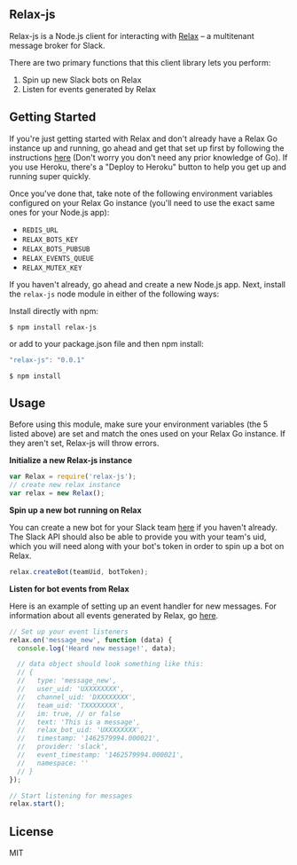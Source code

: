 ## Relax-js

Relax-js is a Node.js client for interacting with [Relax](https://github.com/zerobotlabs/relax) – a multitenant message broker for Slack.

There are two primary functions that this client library lets you perform:

1. Spin up new Slack bots on Relax
2. Listen for events generated by Relax

## Getting Started

If you're just getting started with Relax and don't already have a Relax Go instance up and running, go ahead and get that set up first by following the instructions [here](https://github.com/zerobotlabs/relax) (Don't worry you don't need any prior knowledge of Go). If you use Heroku, there's a "Deploy to Heroku" button to help you get up and running super quickly. 

Once you've done that, take note of the following environment variables configured on your Relax Go instance (you'll need to use the exact same ones for your Node.js app):

- `REDIS_URL`
- `RELAX_BOTS_KEY`
- `RELAX_BOTS_PUBSUB`
- `RELAX_EVENTS_QUEUE`
- `RELAX_MUTEX_KEY`

If you haven't already, go ahead and create a new Node.js app. Next, install the `relax-js` node module in either of the following ways:

Install directly with npm:

```
$ npm install relax-js
```
or add to your package.json file and then npm install:

```js
"relax-js": "0.0.1"
```

```
$ npm install
```

## Usage

Before using this module, make sure your environment variables (the 5 listed above) are set and match the ones used on your Relax Go instance. If they aren't set, Relax-js will throw errors.

**Initialize a new Relax-js instance**

```js
var Relax = require('relax-js');
// create new relax instance
var relax = new Relax();
```

**Spin up a new bot running on Relax**

You can create a new bot for your Slack team [here](https://my.slack.com/services/new/bot) if you haven't already. 
The Slack API should also be able to provide you with your team's uid, which you will need along with your bot's token in order to spin up a bot on Relax.

```js
relax.createBot(teamUid, botToken);
```

**Listen for bot events from Relax**

Here is an example of setting up an event handler for new messages. For information about all events generated by Relax, go [here](https://github.com/zerobotlabs/relax#events).

```js
// Set up your event listeners
relax.on('message_new', function (data) {
  console.log('Heard new message!', data);

  // data object should look something like this:
  // {
  //   type: 'message_new',
  //   user_uid: 'UXXXXXXXX',
  //   channel_uid: 'DXXXXXXXX',
  //   team_uid: 'TXXXXXXXX',
  //   im: true, // or false
  //   text: 'This is a message',
  //   relax_bot_uid: 'UXXXXXXXX',
  //   timestamp: '1462579994.000021',
  //   provider: 'slack',
  //   event_timestamp: '1462579994.000021',
  //   namespace: '' 
  // }
});

// Start listening for messages
relax.start();
```

## License
MIT
